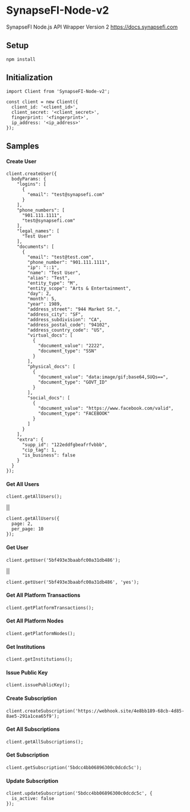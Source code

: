 # SynapseFI-Node-v2
SynapseFI Node.js API Wrapper Version 2 https://docs.synapsefi.com

## Setup
```
npm install
```

## Initialization
```
import Client from 'SynapseFI-Node-v2';

const client = new Client({
  client_id: '<client_id>',
  client_secret: '<client_secret>',
  fingerprint: '<fingerprint>',
  ip_address: '<ip_address>'
});
```

## Samples
#### Create User
```
client.createUser({
  bodyParams: {
    "logins": [
      {
        "email": "test@synapsefi.com"
      }
    ],
    "phone_numbers": [
      "901.111.1111",
      "test@synapsefi.com"
    ],
    "legal_names": [
      "Test User"
    ],
    "documents": [
      {
        "email": "test@test.com",
        "phone_number": "901.111.1111",
        "ip": "::1",
        "name": "Test User",
        "alias": "Test",
        "entity_type": "M",
        "entity_scope": "Arts & Entertainment",
        "day": 2,
        "month": 5,
        "year": 1989,
        "address_street": "944 Market St.",
        "address_city": "SF",
        "address_subdivision": "CA",
        "address_postal_code": "94102",
        "address_country_code": "US",
        "virtual_docs": [
          {
            "document_value": "2222",
            "document_type": "SSN"
          }
        ],
        "physical_docs": [
          {
            "document_value": "data:image/gif;base64,SUQs==",
            "document_type": "GOVT_ID"
          }
        ],
        "social_docs": [
          {
            "document_value": "https://www.facebook.com/valid",
            "document_type": "FACEBOOK"
          }
        ]
      }
    ],
    "extra": {
      "supp_id": "122eddfgbeafrfvbbb",
      "cip_tag": 1,
      "is_business": false
    }
  }
});
```
#### Get All Users
```
client.getAllUsers();
```
||
```
client.getAllUsers({
  page: 2,
  per_page: 10
});
```
#### Get User
```
client.getUser('5bf493e3baabfc00a31db486');
```
||
```
client.getUser('5bf493e3baabfc00a31db486', 'yes');
```
#### Get All Platform Transactions
```
client.getPlatformTransactions();
```
#### Get All Platform Nodes
```
client.getPlatformNodes();
```
#### Get Institutions
```
client.getInstitutions();
```
#### Issue Public Key
```
client.issuePublicKey();
```
#### Create Subscription
```
client.createSubscription('https://webhook.site/4e8bb189-68cb-4d85-8ae5-291a1cea65f9');
```
#### Get All Subscriptions
```
client.getAllSubscriptions();
```
#### Get Subscription
```
client.getSubscription('5bdcc4bb06896300c0dcdc5c');
```
#### Update Subscription
```
client.updateSubscription('5bdcc4bb06896300c0dcdc5c', {
  is_active: false
});
```

